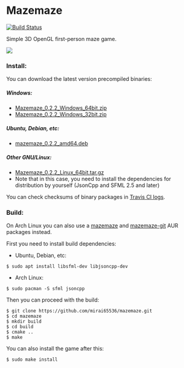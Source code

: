 Mazemaze
========
[![Build Status](https://app.travis-ci.com/mirai65536/mazemaze.svg?branch=master)](https://app.travis-ci.com/github/mirai65536/mazemaze)

Simple 3D OpenGL first-person maze game.

![](screenshot.png)

### Install:
You can download the latest version precompiled binaries:

##### Windows:
* [Mazemaze_0.2.2_Windows_64bit.zip](https://github.com/mirai65536/mazemaze/releases/download/v0.2.2/Mazemaze_0.2.2_Windows_64bit.zip)
* [Mazemaze_0.2.2_Windows_32bit.zip](https://github.com/mirai65536/mazemaze/releases/download/v0.2.2/Mazemaze_0.2.2_Windows_32bit.zip)

##### Ubuntu, Debian, etc:
* [mazemaze_0.2.2_amd64.deb](https://github.com/mirai65536/mazemaze/releases/download/v0.2.2/mazemaze_0.2.2_amd64.deb)

##### Other GNU/Linux:
* [Mazemaze_0.2.2_Linux_64bit.tar.gz](https://github.com/mirai65536/mazemaze/releases/download/v0.2.2/Mazemaze_0.2.2_Linux_64bit.tar.gz)
* Note that in this case, you need to install the dependencies for distribution by yourself (JsonCpp and SFML 2.5 and later)

You can check checksums of binary packages in [Travis CI logs](https://travis-ci.org/mirai65536/mazemaze/builds).

### Build:
On Arch Linux you can also use a [mazemaze](https://aur.archlinux.org/packages/mazemaze/) and [mazemaze-git](https://aur.archlinux.org/packages/mazemaze-git/) AUR packages instead.

First you need to install build dependencies:
* Ubuntu, Debian, etc:
```
$ sudo apt install libsfml-dev libjsoncpp-dev
```

* Arch Linux:
```
$ sudo pacman -S sfml jsoncpp
```

Then you can proceed with the build:
```
$ git clone https://github.com/mirai65536/mazemaze.git
$ cd mazemaze
$ mkdir build
$ cd build
$ cmake ..
$ make
```

You can also install the game after this:
```
$ sudo make install
```

